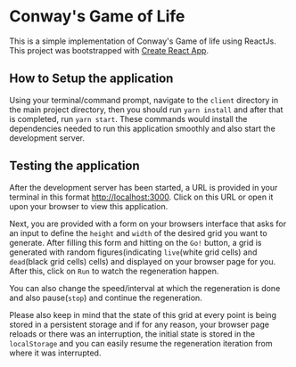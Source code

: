 # Conway's Game of Life

This is a simple implementation of Conway's Game of life using ReactJs. This project was bootstrapped with [Create React App](https://github.com/facebook/create-react-app).

## How to Setup the application

Using your terminal/command prompt, navigate to the `client` directory in the main project directory, then you should run `yarn install` and after that is completed, run `yarn start`. These commands would install the dependencies needed to run this application smoothly and also start the development server.

## Testing the application

After the development server has been started, a URL is provided in your terminal in this format [http://localhost:3000](http://localhost:3000). Click on this URL or open it upon your browser to view this application.

Next, you are provided with a form on your browsers interface that asks for an input to define the `height` and `width` of the desired grid you want to generate. After filling this form and hitting on the `Go!` button, a grid is generated with random figures(indicating `live`(white grid cells) and `dead`(black grid cells) cells) and displayed on your browser page for you. After this, click on `Run` to watch the regeneration happen.

You can also change the speed/interval at which the regeneration is done and also pause(`stop`) and continue the regeneration.

Please also keep in mind that the state of this grid at every point is being stored in a persistent storage and if for any reason, your browser page reloads or there was an interruption, the initial state is stored in the `localStorage` and you can easily resume the regeneration iteration from where it was interrupted.


<!-- **Note: ** -->